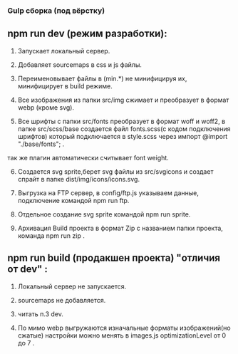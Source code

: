 ###  Gulp сборка (под вёрстку)


## npm run dev (режим разработки):

1. Запускает локальный сервер.

2. Добавляет sourcemaps в css и js файлы.

3. Переименовывает файлы в (min.*) не минифицируя их, минифицирует в build режиме.

4. Все изображения из папки src/img сжимает и преобразует в формат webp (кроме svg).

5. Все шрифты с папки src/fonts преобразует в формат woff и woff2, в папке src/scss/base создается файл fonts.scss(с кодом подключения шрифтов) который подключается в style.scss через импорт @import "./base/fonts"; .

так же плагин автоматически считывает font weight.

6. Создается svg sprite,берет svg файлы из  src/svgicons и создает спрайт в папке dist/img/icons/icons.svg.

7. Выгрузка на FTP сервер, в config/ftp.js указываем данные, подключение командой npm run ftp.

8. Отдельное создание svg sprite командой npm run sprite.

9. Архивация Build проекта в формат Zip с названием папки проекта, команда npm run zip .



## npm run build (продакшен проекта) "отличия от dev" :



1. Локальный сервер не запускается.

2. sourcemaps не добавляется.

3. читать п.3 dev.

4. По мимо webp выгружаются изначальные форматы изображений(но сжатые) настройки можно менять в images.js optimizationLevel  от 0 до 7 .
